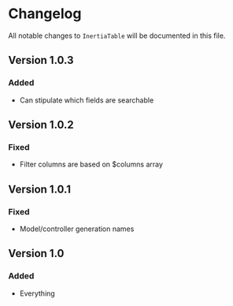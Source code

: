# Changelog

All notable changes to `InertiaTable` will be documented in this file.

## Version 1.0.3

### Added
- Can stipulate which fields are searchable

## Version 1.0.2

### Fixed
- Filter columns are based on $columns array

## Version 1.0.1

### Fixed
- Model/controller generation names


## Version 1.0

### Added
- Everything
